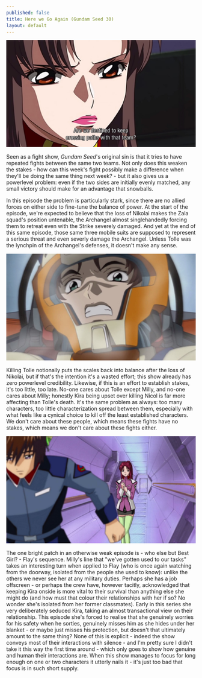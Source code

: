 ```yaml
---
published: false
title: Here we Go Again (Gundam Seed 30)
layout: default
---
```

![](/destined.jpg)

Seen as a fight show, *Gundam Seed*'s original sin is that it tries to have repeated fights between the same two teams. Not only does this weaken the stakes - how can this week's fight possibly make a difference when they'll be doing the same thing next week? - but it also gives us a powerlevel problem: even if the two sides are initially evenly matched, any small victory should make for an advantage that snowballs.

In this episode the problem is particularly stark, since there are no allied forces on either side to fine-tune the balance of power. At the start of the episode, we're expected to believe that the loss of Nikolai makes the Zala squad's position untenable, the Archangel almost singlehandedly forcing them to retreat even with the Strike severely damaged. And yet at the end of this same episode, those same three mobile suits are supposed to represent a serious threat and even severly damage the Archangel. Unless Tolle was the lynchpin of the Archangel's defenses, it doesn't make any sense.

![](/winnerface.jpg)

Killing Tolle notionally puts the scales back into balance after the loss of Nikolai, but if that's the intention it's a wasted effort; this show already has zero powerlevel credibility. Likewise, if this is an effort to establish stakes, it's too little, too late. No-one cares about Tolle except Milly, and no-one cares about Milly; honestly Kira being upset over killing Nicol is far more affecting than Tolle's death. It's the same problem as always: too many characters, too little characterization spread between them, especially with what feels like a cynical choice to kill off the least established characters. We don't care about these people, which means these fights have no stakes, which means we don't care about these fights either.

![](/emotion.jpg)

The one bright patch in an otherwise weak episode is - who else but Best Girl? - Flay's sequence. Milly's line that "we've gotten used to our tasks" takes an interesting turn when applied to Flay (who is once again watching from the doorway, isolated from the people she used to know): unlike the others we never see her at any military duties. Perhaps she has a job offscreen - or perhaps the crew have, however tacitly, acknowledged that keeping Kira onside is more vital to their survival than anything else she might do (and how must that colour their relationships with her if so? No wonder she's isolated from her former classmates). Early in this series she very deliberately seduced Kira, taking an almost transactional view on their relationship. This episode she's forced to realise that she genuinely worries for his safety when he sorties, genuinely misses him as she hides under her blanket - or maybe just misses his protection, but doesn't that ultimately amount to the same thing? None of this is explicit - indeed the show conveys most of their interactions with silence - and I'm pretty sure I didn't take it this way the first time around - which only goes to show how genuine and human their interactions are. When this show manages to focus for long enough on one or two characters it utterly nails it - it's just too bad that focus is in such short supply.